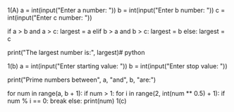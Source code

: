 1(A)
a = int(input("Enter a number: "))
b = int(input("Enter b number: "))
c = int(input("Enter c number: "))

if a > b and a > c:
    largest = a
elif b > a and b > c:
    largest = b
else:
    largest = c

print("The largest number is:", largest)# python


1(b)
a = int(input("Enter starting value: "))
b = int(input("Enter stop value: "))

print("Prime numbers between", a, "and", b, "are:")

for num in range(a, b + 1):
    if num > 1:
        for i in range(2, int(num ** 0.5) + 1):
            if num % i == 0:
                break
        else:
            print(num)
1(c)
            
